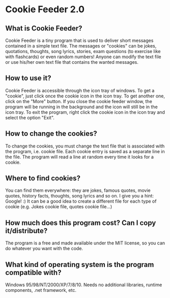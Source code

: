 # Cookie Feeder 2.0

## What is Cookie Feeder?

Cookie Feeder is a tiny program that is used to deliver short messages contained in a simple text file. The messages or "cookies" can be jokes, quotations, thoughts, song lyrics, stories, exam questions (to exercise like with flashcards) or even random numbers! Anyone can modify the text file or use his/her own text file that contains the wanted messages. 


## How to use it?

Cookie Feeder is accessible through the icon tray of windows. To get a "cookie", just click once the cookie icon in the icon tray. To get another one, click on the "More" button. If you close the cookie feeder window, the program will be running in the background and the icon will still be in the icon tray. To exit the program, right click the cookie icon in the icon tray and select the option "Exit". 


## How to change the cookies?

To change the cookies, you must change the text file that is associated with the program, i.e. cookie file. Each cookie entry is saved as a separate line in the file. The program will read a line at random every time it looks for a cookie. 


## Where to find cookies?

You can find them everywhere: they are jokes, famous quotes, movie quotes, history facts, thoughts, song lyrics and so on. I give you a hint: Google! :) It can be a good idea to create a different file for each type of cookie (e.g. Jokes cookie file, quotes cookie file...) 


## How much does this program cost? Can I copy it/distribute?

The program is a free and made available under the MIT license, so you can do whatever you want with the code. 


## What kind of operating system is the program compatible with?

Windows 95/98/NT/2000/XP/7/8/10. Needs no additional libraries, runtime components, .net framework, etc. 
